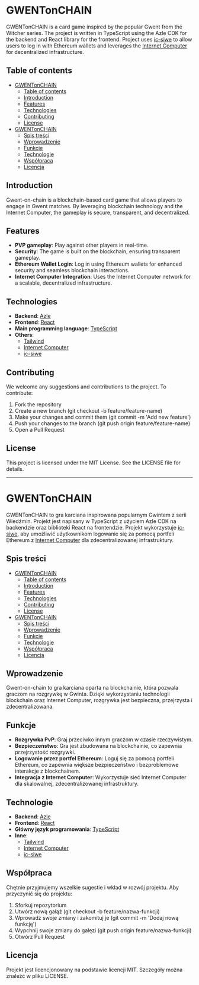 # GWENTonCHAIN

GWENTonCHAIN is a card game inspired by the popular Gwent from the Witcher series. The project is written in TypeScript using the Azle CDK for the backend and React library for the frontend. Project uses [ic-siwe](https://github.com/kristoferlund/ic-siwe-react-demo-ts) to allow users to log in with Ethereum wallets and leverages the [Internet Computer](https://internetcomputer.org/) for decentralized infrastructure.

## Table of contents

- [GWENTonCHAIN](#gwentonchain)
  - [Table of contents](#table-of-contents)
  - [Introduction](#introduction)
  - [Features](#features)
  - [Technologies](#technologies)
  - [Contributing](#contributing)
  - [License](#license)
- [GWENTonCHAIN](#gwentonchain-1)
  - [Spis treści](#spis-treści)
  - [Wprowadzenie](#wprowadzenie)
  - [Funkcje](#funkcje)
  - [Technologie](#technologie)
  - [Współpraca](#współpraca)
  - [Licencja](#licencja)

## Introduction

Gwent-on-chain is a blockchain-based card game that allows players to engage in Gwent matches. By leveraging blockchain technology and the Internet Computer, the gameplay is secure, transparent, and decentralized.

## Features

- **PVP gameplay**: Play against other players in real-time.
- **Security**: The game is built on the blockchain, ensuring transparent gameplay.
- **Ethereum Wallet Login**: Log in using Ethereum wallets for enhanced security and seamless blockchain interactions.
- **Internet Computer Integration**: Uses the Internet Computer network for a scalable, decentralized infrastructure.

## Technologies

- **Backend**: [Azle](https://github.com/lastmjs/azle)
- **Frontend**: [React](https://react.dev/)
- **Main programming language**: [TypeScript](https://www.typescriptlang.org/)
- **Others**:
  - [Tailwind](https://tailwindcss.com/)
  - [Internet Computer](https://internetcomputer.org/)
  - [ic-siwe](https://github.com/kristoferlund/ic-siwe-react-demo-ts)

## Contributing

We welcome any suggestions and contributions to the project. To contribute:

1. Fork the repository
2. Create a new branch (git checkout -b feature/feature-name)
3. Make your changes and commit them (git commit -m 'Add new feature')
4. Push your changes to the branch (git push origin feature/feature-name)
5. Open a Pull Request

## License

This project is licensed under the MIT License. See the LICENSE file for details.

---

# GWENTonCHAIN

GWENTonCHAIN to gra karciana inspirowana popularnym Gwintem z serii Wiedźmin. Projekt jest napisany w TypeScript z użyciem Azle CDK na backendzie oraz biblioteki React na frontendzie. Projekt wykorzystuje [ic-siwe](https://github.com/kristoferlund/ic-siwe-react-demo-ts), aby umożliwić użytkownikom logowanie się za pomocą portfeli Ethereum z [Internet Computer](https://internetcomputer.org/) dla zdecentralizowanej infrastruktury.

## Spis treści

- [GWENTonCHAIN](#gwentonchain)
  - [Table of contents](#table-of-contents)
  - [Introduction](#introduction)
  - [Features](#features)
  - [Technologies](#technologies)
  - [Contributing](#contributing)
  - [License](#license)
- [GWENTonCHAIN](#gwentonchain-1)
  - [Spis treści](#spis-treści)
  - [Wprowadzenie](#wprowadzenie)
  - [Funkcje](#funkcje)
  - [Technologie](#technologie)
  - [Współpraca](#współpraca)
  - [Licencja](#licencja)

## Wprowadzenie

Gwent-on-chain to gra karciana oparta na blockchainie, która pozwala graczom na rozgrywkę w Gwinta. Dzięki wykorzystaniu technologii blockchain oraz Internet Computer, rozgrywka jest bezpieczna, przejrzysta i zdecentralizowana.

## Funkcje

- **Rozgrywka PvP**: Graj przeciwko innym graczom w czasie rzeczywistym.
- **Bezpieczeństwo**: Gra jest zbudowana na blockchainie, co zapewnia przejrzystość rozgrywki.
- **Logowanie przez portfel Ethereum**: Loguj się za pomocą portfeli Ethereum, co zapewnia większe bezpieczeństwo i bezproblemowe interakcje z blockchainem.
- **Integracja z Internet Computer**: Wykorzystuje sieć Internet Computer dla skalowalnej, zdecentralizowanej infrastruktury.

## Technologie

- **Backend**: [Azle](https://github.com/lastmjs/azle)
- **Frontend**: [React](https://react.dev/)
- **Główny język programowania**: [TypeScript](https://www.typescriptlang.org/)
- **Inne**:
  - [Tailwind](https://tailwindcss.com/)
  - [Internet Computer](https://internetcomputer.org/)
  - [ic-siwe](https://github.com/kristoferlund/ic-siwe-react-demo-ts)

## Współpraca

Chętnie przyjmujemy wszelkie sugestie i wkład w rozwój projektu. Aby przyczynić się do projektu:

1. Sforkuj repozytorium
2. Utwórz nową gałąź (git checkout -b feature/nazwa-funkcji)
3. Wprowadź swoje zmiany i zakomituj je (git commit -m 'Dodaj nową funkcję')
4. Wypchnij swoje zmiany do gałęzi (git push origin feature/nazwa-funkcji)
5. Otwórz Pull Request

## Licencja

Projekt jest licencjonowany na podstawie licencji MIT. Szczegóły można znaleźć w pliku LICENSE.
